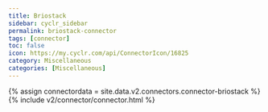 ```yaml
---
title: Briostack
sidebar: cyclr_sidebar
permalink: briostack-connector
tags: [connector]
toc: false
icon: https://my.cyclr.com/api/ConnectorIcon/16825
category: Miscellaneous
categories: [Miscellaneous]
---
```

{% assign connectordata = site.data.v2.connectors.connector-briostack %}
{% include v2/connector/connector.html %}	